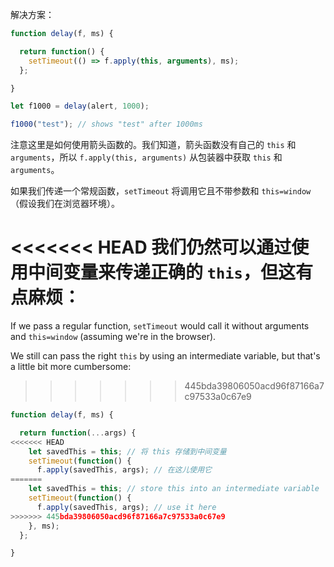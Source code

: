 解决方案：

```js run demo
function delay(f, ms) {

  return function() {
    setTimeout(() => f.apply(this, arguments), ms);
  };

}

let f1000 = delay(alert, 1000);

f1000("test"); // shows "test" after 1000ms
```

注意这里是如何使用箭头函数的。我们知道，箭头函数没有自己的 `this` 和 `arguments`，所以 `f.apply(this, arguments)` 从包装器中获取 `this` 和 `arguments`。

如果我们传递一个常规函数，`setTimeout` 将调用它且不带参数和 `this=window`（假设我们在浏览器环境）。

<<<<<<< HEAD
我们仍然可以通过使用中间变量来传递正确的 `this`，但这有点麻烦：
=======
If we pass a regular function, `setTimeout` would call it without arguments and `this=window` (assuming we're in the browser).

We still can pass the right `this` by using an intermediate variable, but that's a little bit more cumbersome:
>>>>>>> 445bda39806050acd96f87166a7c97533a0c67e9

```js
function delay(f, ms) {

  return function(...args) {
<<<<<<< HEAD
    let savedThis = this; // 将 this 存储到中间变量
    setTimeout(function() {
      f.apply(savedThis, args); // 在这儿使用它
=======
    let savedThis = this; // store this into an intermediate variable
    setTimeout(function() {
      f.apply(savedThis, args); // use it here
>>>>>>> 445bda39806050acd96f87166a7c97533a0c67e9
    }, ms);
  };

}
```
